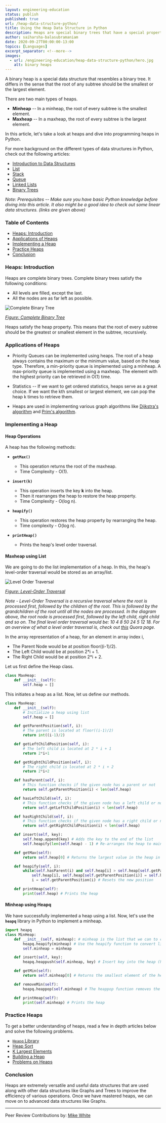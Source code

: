 ```yaml
---
layout: engineering-education
status: publish
published: true
url: /heap-data-structure-python/
title: Using the Heap Data Structure in Python
description: Heaps are special binary trees that have a special property. The key present at the root node of every sub-tree must be either the greatest or minimum among all the keys.
author: saiharsha-balasubramaniam
date: 2020-09-27T00:00:00-13:00
topics: [Languages]
excerpt_separator: <!--more-->
images:
  - url: /engineering-education/heap-data-structure-python/hero.jpg
    alt: binary heaps
---
```

A binary heap is a special data structure that resembles a binary tree. It differs in the sense that the root of any subtree should be the smallest or the largest element.
<!--more-->

There are two main types of heaps.

- **Minheap** -- In a minheap, the root of every subtree is the smallest element.
- **Maxheap** -- In a maxheap, the root of every subtree is the largest element.

In this article, let's take a look at heaps and dive into programming heaps in Python.

For more background on the different types of data structures in Python, check out the following articles:

- [Introduction to Data Structures](/data-structures-python-part-1/)
- [List](/list-data-structure-python/)
- [Stack](/stack-data-structure-python/)
- [Queue](/queue-data-structure-python/)
- [Linked Lists](/linked-list-data-structure-python/)
- [Binary Trees](/binary-tree-data-structure-python/)

*Note: Prerequisites -- Make sure you have basic Python knowledge before diving into this article. It also might be a good idea to check out some linear data structures. (links are given above)*

### Table of Contents
- [Heaps: Introduction](#heaps:-introduction)
- [Applications of Heaps](#applications-of-heaps)
- [Implementing a Heap](#implementing-a-heap)
- [Practice Heaps](#practice-heaps)
- [Conclusion](#conclusion)

### Heaps: Introduction
Heaps are complete binary trees. Complete binary trees satisfy the following conditions:

- All levels are filled, except the last.
- All the nodes are as far left as possible.

![Complete Binary Tree](/engineering-education/heap-data-structure-python/complete-binary-tree.png)

*[Figure: Complete Binary Tree](https://www.andrew.cmu.edu/course/15-121/lectures/Trees/trees.html)*

Heaps satisfy the heap property. This means that the root of every subtree should be the greatest or smallest element in the subtree, recursively.

### Applications of Heaps
- Priority Queues can be implemented using heaps. The root of a heap always contains the maximum or the minimum value, based on the heap type. Therefore, a min-priority queue is implemented using a minheap. A max-priority queue is implemented using a maxheap. The element with the highest priority can be retrieved in O(1) time.

- Statistics -- If we want to get ordered statistics, heaps serve as a great choice. If we want the kth smallest or largest element, we can pop the heap k times to retrieve them.

- Heaps are used in implementing various graph algorithms like [Dijkstra's algorithm](https://en.wikipedia.org/wiki/Dijkstra%27s_algorithm) and [Prim's algorithm](https://en.wikipedia.org/wiki/Prim%27s_algorithm).

### Implementing a Heap

#### Heap Operations
A heap has the following methods:

- **`getMax()`**

  - This operation returns the root of the maxheap.
  - Time Complexity - O(1).

- **`insert(k)`**

  - This operation inserts the key **k** into the heap.
  - Then it rearranges the heap to restore the heap property.
  - Time Complexity - O(log n).

- **`heapify()`**

  - This operation restores the heap property by rearranging the heap.
  - Time complexity - O(log n).

- **`printHeap()`**

  - Prints the heap's level order traversal.

#### Maxheap using List
We are going to do the list implementation of a heap. In this, the heap's level-order traversal would be stored as an array/list.

![Level Order Traversal](/engineering-education/heap-data-structure-python/level-order-traversal.png)

*[Figure: Level-Order Traversal](https://qph.fs.quoracdn.net/main-qimg-0ddd0cbca44f70d7845cc2caba5a0853)*

*Note - Level-Order Traversal is a recursive traversal where the root is processed first, followed by the children of the root. This is followed by the grandchildren of the root until all the nodes are processed. In the diagram above, the root node is processed first, followed by the left child, right child and so on. The final level order traversal would be: 10 4 8 50 24 5 12 18. For an overview of what a level order traversal is, check out [this](https://www.quora.com/What-is-level-order-traversal-in-a-binary-tree) Quora page.*

In the array representation of a heap, for an element in array index i,

- The Parent Node would be at position floor((i-1)/2).
- The Left Child would be at position 2\*i + 1.
- The Right Child would be at position 2\*i + 2.

Let us first define the Heap class.

```Python
class MaxHeap:
    def __init__(self):
        self.heap = []
```

This initiates a heap as a list. Now, let us define our methods.

```Python
class MaxHeap:
    def __init__(self):
        # Initialize a heap using list
        self.heap = []

    def getParentPosition(self, i):
        # The parent is located at floor((i-1)/2)
        return int((i-1)/2)

    def getLeftChildPosition(self, i):
        # The left child is located at 2 * i + 1
        return 2*i+1

    def getRightChildPosition(self, i):
        # The right child is located at 2 * i + 2
        return 2*i+2

    def hasParent(self, i):
        # This function checks if the given node has a parent or not
        return self.getParentPosition(i) < len(self.heap)

    def hasLeftChild(self, i):
        # This function checks if the given node has a left child or not
        return self.getLeftChildPosition(i) < len(self.heap)

    def hasRightChild(self, i):
        # This function checks if the given node has a right child or not
        return self.getRightChildPosition(i) < len(self.heap)

    def insert(self, key):
        self.heap.append(key) # Adds the key to the end of the list
        self.heapify(len(self.heap) - 1) # Re-arranges the heap to maintain the heap property

    def getMax(self):
        return self.heap[0] # Returns the largest value in the heap in O(1) time.

    def heapify(self, i):
        while(self.hasParent(i) and self.heap[i] > self.heap[self.getParentPosition(i)]): # Loops until it reaches a leaf node
            self.heap[i], self.heap[self.getParentPosition(i)] = self.heap[self.getParentPosition(i)], self.heap[i] # Swap the values
            i = self.getParentPosition(i) # Resets the new position

    def printHeap(self):
        print(self.heap) # Prints the heap
```

#### Minheap using Heapq
We have successfully implemented a heap using a list. Now, let's use the **`heapq`** library in Python to implement a minheap.

```Python
import heapq
class MinHeap:
    def __init__(self, minheap): # minheap is the list that we can to convert to a heap
        heapq.heapify(minheap) # Use the heapify function to convert list to a heap
        self.minheap = minheap

    def insert(self, key):
        heapq.heappush(self.minheap, key) # Insert key into the heap (heapq automatically maintains the heap property)

    def getMin(self):
        return self.minheap[0] # Returns the smallest element of the heap in O(1) time

    def removeMin(self):
        heapq.heappop(self.minheap) # The heappop function removes the smallest element in the heap

    def printHeap(self):
        print(self.minheap) # Prints the heap
```

### Practice Heaps
To get a better understanding of heaps, read a few in depth articles below and solve the following problems.

- [`Heapq` Library ](https://docs.python.org/3/library/heapq.html)
- [Heap Sort](https://www.geeksforgeeks.org/heap-sort/)
- [K Largest Elements](https://www.geeksforgeeks.org/k-largestor-smallest-elements-in-an-array/)
- [Building a Heap](https://www.geeksforgeeks.org/time-complexity-of-building-a-heap/)
- [Problems on Heaps](https://leetcode.com/tag/heap/)

### Conclusion
Heaps are extremely versatile and useful data structures that are used along with other data structures like Graphs and Trees to improve the efficiency of various operations. Once we have mastered heaps, we can move on to advanced data structures like Graphs.

---
Peer Review Contributions by: [Mike White](/engineering-education/authors/mike-white/)
